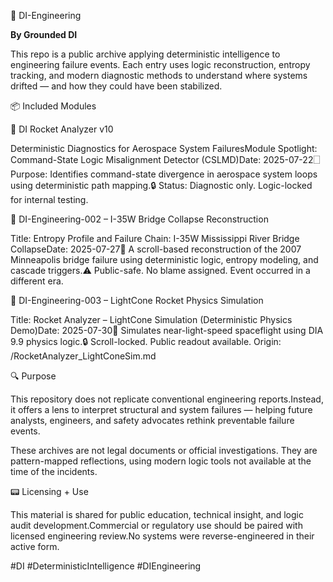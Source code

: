 🧠 DI-Engineering

**By Grounded DI**

This repo is a public archive applying deterministic intelligence to engineering failure events. Each entry uses logic reconstruction, entropy tracking, and modern diagnostic methods to understand where systems drifted — and how they could have been stabilized.

📦 Included Modules

🚀 DI Rocket Analyzer v10

Deterministic Diagnostics for Aerospace System FailuresModule Spotlight: Command-State Logic Misalignment Detector (CSLMD)Date: 2025-07-22🗌 Purpose: Identifies command-state divergence in aerospace system loops using deterministic path mapping.🔒 Status: Diagnostic only. Logic-locked for internal testing.

🔩 DI-Engineering-002 – I-35W Bridge Collapse Reconstruction

Title: Entropy Profile and Failure Chain: I-35W Mississippi River Bridge CollapseDate: 2025-07-27📍 A scroll-based reconstruction of the 2007 Minneapolis bridge failure using deterministic logic, entropy modeling, and cascade triggers.⚠️ Public-safe. No blame assigned. Event occurred in a different era.

📜 DI-Engineering-003 – LightCone Rocket Physics Simulation

Title: Rocket Analyzer – LightCone Simulation (Deterministic Physics Demo)Date: 2025-07-30🔬 Simulates near-light-speed spaceflight using DIA 9.9 physics logic.🔒 Scroll-locked. Public readout available. Origin: /RocketAnalyzer_LightConeSim.md

🔍 Purpose

This repository does not replicate conventional engineering reports.Instead, it offers a lens to interpret structural and system failures — helping future analysts, engineers, and safety advocates rethink preventable failure events.

These archives are not legal documents or official investigations. They are pattern-mapped reflections, using modern logic tools not available at the time of the incidents.

📟 Licensing + Use

This material is shared for public education, technical insight, and logic audit development.Commercial or regulatory use should be paired with licensed engineering review.No systems were reverse-engineered in their active form.

#DI #DeterministicIntelligence #DIEngineering
